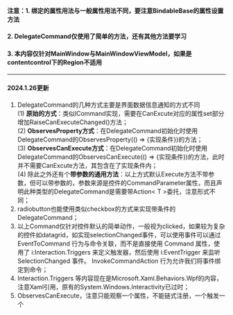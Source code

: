 ﻿#### 注意：1. 绑定的属性用法与一般属性用法不同，要注意BindableBase的属性设置方法
#### 2. DelegateCommand仅使用了简单的方法，还有其他方法要学习
#### 3. 本内容仅针对MainWindow与MainWindowViewModel，如果是contentcontrol下的Region不适用
---
#### 2024.1.26更新
1. DelegateCommand的几种方式主要是界面数据信息通知的方式不同  
(1) **原始的方式**：类似ICommand实现，需要在CanExcute对应的属性set部分增加RaiseCanExecuteChanged()方法；  
(2) **ObservesProperty方式**：在DelegateCommand初始化时使用DelegateCommand的ObservesProperty(() => {实现条件})的方法；  
(3) **ObservesCanExecute方式**：在DelegateCommand初始化时使用DelegateCommand的ObservesCanExecute(() => {实现条件})的方法，此时并不需要CanExcute方法，其包含在了实现条件内；  
(4) 除此之外还有个**带参数的通用方法**：以上方式默认Execute方法不带参数，但可以带参数的，参数来源是控件的CommandParameter属性，而且声明此种类型的DelegateCommand是需要带Action< T >委托，注意形式不同；
2. radiobutton也能使用类似checkbox的方式来实现带条件的DelegateCommand；
3. 以上Command仅针对控件默认的简单动作，一般视为clicked，如果较为复杂的控件如datagrid，如实现selectionChanged事件，可以使用事件可以通过 EventToCommand 行为与命令关联，而不是直接使用 Command 属性，使用了 i:Interaction.Triggers 来定义触发器，然后使用 i:EventTrigger 来监听 SelectionChanged 事件。 InvokeCommandAction 行为允许我们将事件绑定到命令；
4. Interaction.Triggers 等内容现在是Microsoft.Xaml.Behaviors.Wpf的内容，注意Xaml引用，原有的System.Windows.Interactivity已过时；
5. ObservesCanExecute，注意只能观察一个属性，不能链式注册，一个触发一个